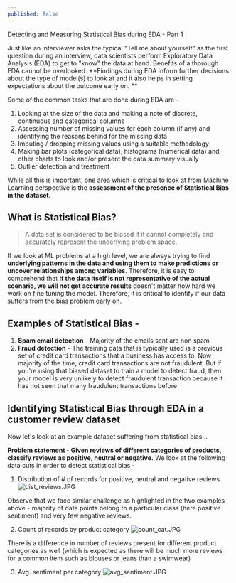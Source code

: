 ```yaml
---
published: false
---
```

Detecting and Measuring Statistical Bias during EDA - Part 1

Just like an interviewer asks the typical "Tell me about yourself" as the first question during an interview, data scientists perform Exploratory Data Analysis (EDA) to get to "know" the data at hand. Benefits of a thorough EDA cannot be overlooked. **Findings during EDA inform further decisions about the type of model(s) to look at and it also helps in setting expectations about the outcome early on. **

Some of the common tasks that are done during EDA are - 
1. Looking at the size of the data and making a note of discrete, continuous and categorical columns
2. Assessing number of missing values for each column (if any) and identifying the reasons behind for the  missing data
3. Imputing / dropping missing values using a suitable methodology
4. Making bar plots (categorical data), histograms (numerical data) and other charts to look and/or present the data summary visually
5. Outlier detection and treatment

While all this is important, one area which is critical to look at from Machine Learning perspective is the **assessment of the presence of Statistical Bias in the dataset.**

## What is Statistical Bias?
> A data set is considered to be biased if it cannot completely and accurately represent the underlying problem space.

If we look at ML problems at a high level, we are always trying to find **underlying patterns in the data and using them to make predictions or uncover relationships among variables**. Therefore, it is easy to comprehend that **if the data itself is not representative of the actual scenario, we will not get accurate results** doesn't matter how hard we work on fine tuning the model. Therefore, it is critical to identify if our data suffers from the bias problem early on.

## Examples of Statistical Bias - 

1. **Spam email detection** -  Majority of the emails sent are non spam
2. **Fraud detection** - The training data that is typically used is a previous set of credit card transactions that a business has access to. Now majority of the time, credit card transactions are not fraudulent. But if you're using that biased dataset to train a model to detect fraud, then your model is very unlikely to detect fraudulent transaction because it has not seen that many fraudulent transactions before

## Identifying Statistical Bias through EDA in a customer review dataset

Now let's look at an example dataset suffering from statistical bias...

**Problem statement - Given reviews of different categories of products, classify reviews as positive, neutral or negative.**
We look at the following data cuts in order to detect statistical bias - 

1. Distribution of # of records for positive, neutral and negative reviews
![dist_reviews.JPG]({{site.baseurl}}/images/stat_bias/dist_reviews.JPG)

Observe that we face similar challenge as highlighted in the two examples above - majority of data points belong to a particular class (here positive sentiment) and very few negative reviews.

2. Count of records by product category
![count_cat.JPG]({{site.baseurl}}/images/stat_bias/count_cat.JPG)

There is a difference in number of reviews present for different product categories as well (which is expected as there will be much more reviews for a common item such as blouses or jeans than a swimwear)

3. Avg. sentiment per category
![avg_sentiment.JPG]({{site.baseurl}}/images/stat_bias/avg_sentiment.JPG)








